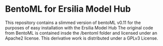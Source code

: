 # BentoML for Ersilia Model Hub

This repository contains a slimmed version of bentoML v0.11 for the purposes of easy installation with the Ersilia Model Hub
The original code from BentoML is contained insde the /bentoml folder and licensed under an Apache2 license. This derivative work is distributed under a GPLv3 License.